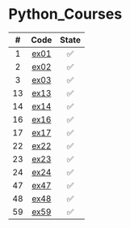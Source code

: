 # Python_Courses

| # | Code  | State |
|:-:|:-:|:-:|
|1|[ex01](https://github.com/lfteixeira996/Python_Courses/blob/master/Udemy/Section_08/ex01.py)|:white_check_mark:|
|2|[ex02](https://github.com/lfteixeira996/Python_Courses/blob/master/Udemy/Section_08/ex02.py)|:white_check_mark:|
|3|[ex03](https://github.com/lfteixeira996/Python_Courses/blob/master/Udemy/Section_08/ex03.py)|:white_check_mark:|
|13|[ex13](https://github.com/lfteixeira996/Python_Courses/blob/master/Udemy/Section_08/ex13.py)|:white_check_mark:|
|14|[ex14](https://github.com/lfteixeira996/Python_Courses/blob/master/Udemy/Section_08/ex14.py)|:white_check_mark:|
|16|[ex16](https://github.com/lfteixeira996/Python_Courses/blob/master/Udemy/Section_08/ex16.py)|:white_check_mark:|
|17|[ex17](https://github.com/lfteixeira996/Python_Courses/blob/master/Udemy/Section_08/ex17.py)|:white_check_mark:|
|22|[ex22](https://github.com/lfteixeira996/Python_Courses/blob/master/Udemy/Section_08/ex22.py)|:white_check_mark:|
|23|[ex23](https://github.com/lfteixeira996/Python_Courses/blob/master/Udemy/Section_08/ex23.py)|:white_check_mark:|
|24|[ex24](https://github.com/lfteixeira996/Python_Courses/blob/master/Udemy/Section_08/ex24.py)|:white_check_mark:|
|47|[ex47](https://github.com/lfteixeira996/Python_Courses/blob/master/Udemy/Section_08/ex47.py)|:white_check_mark:|
|48|[ex48](https://github.com/lfteixeira996/Python_Courses/blob/master/Udemy/Section_08/ex48.py)|:white_check_mark:|
|59|[ex59](https://github.com/lfteixeira996/Python_Courses/blob/master/Udemy/Section_08/ex59.py)|:white_check_mark:|






